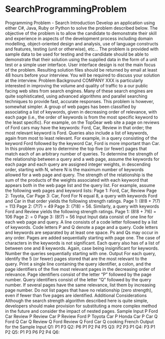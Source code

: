 # SearchProgrammingProblem
Programming Problem - Search
Introduction
Develop an application using either C#, Java, Ruby or Python to solve the problem described below.
The objective of the problem is to allow the candidate to demonstrate their skill and
experience in aspects of the development process including domain modelling, object-oriented
design and analysis, use of language constructs and features, testing (unit or otherwise), etc…
The problem is provided with sample data to be used for testing and the candidate should be able to
demonstrate that their solution using the supplied data in the form of a unit test or a simple user
interface. User interface design is not the main focus of the problem.
Resulting solution files should be returned by email at least 48 hours before your interview. You will
be required to discuss your solution at the interview.
Problem Background
COMPANY XXX is particularly interested in improving the volume and quality of traffic to a our
public facing web sites from search engines. Many of these search engines are quite sophisticated,
using advanced algorithms and parallel searching techniques to provide fast, accurate responses. This
problem is however, somewhat simpler.
A group of web pages has been classified by associating a list of keywords, given in decreasing order of
relevance, with each page (i.e., the order of keywords is from the most specific keyword to the least
specific). For example, on the TopGear web site a page on reviews of Ford cars may have the
keywords: Ford, Car, Review in that order; the most relevant keyword is Ford. Queries also include a
list of keywords, again from most to least relevant. For example, in a query consisting of the keyword
Ford followed by the keyword Car, Ford is more important than Car.
In this problem you are to determine the top five (or fewer) pages that match each of an arbitrary
number of queries. To determine the strength of the relationship between a query and a web page,
assume the keywords for each page and each query are assigned integer weights, in descending order,
starting with N, where N is the maximum number of keywords allowed for a web page and query. The
strength of the relationship is the sum of the products of the weights associated with each keyword
that appears both in the web page list and the query list.
For example, assume the following web pages and keyword lists:
Page 1: Ford, Car, Review
Page 2: Toyota, Car
Page 3: Car, Ford
For N equal 8, a query with keywords Ford and Car in that order yields the following strength ratings.
Page 1: (8!8 + 7!7) = 113
Page 2: (7!7) = 49
Page 3: (7!8) = 56.
Similarly, a query with keywords Ford and Review yields the following strength ratings.
Page 1: (8!8 + 7!6) = 106
Page 2: = 0
Page 3: (8!7) = 56
Input
Input data consist of one line for each web page and query. A line consists of a code letter followed by
a list of keywords. Code letters P and Q denote a page and a query. Code letters and keywords are
separated by at least one space. Ps and Qs may occur in any order.
Pages are added sequentially starting with page one. The case of characters in the keywords is not
significant. Each query also has of a list of between one and 8 keywords. Again, case being insignificant
for keywords. Number the queries sequentially starting with one.
Output
For each query, identify the 5 (or fewer) pages stored that are the most relevant to the query. Print a
single line containing the query identifier, a colon, and the page identifiers of the five most relevant
pages in the decreasing order of relevance. Page identifiers consist of the letter “P” followed by the
page number. Query identifiers consist of the letter “Q” followed by the query number. If several
pages have the same relevance, list them by increasing page number. Do not list pages that have no
relationship (zero strength), even if fewer than five pages are identified.
Additional Considerations
Although the search strength algorithm described here is quite simple, developers should make
provision for substituting a more complex method in the future and consider the impact of nested
pages.
Sample Input
P Ford Car Review
P Review Car
P Review Ford
P Toyota Car
P Honda Car
P Car
Q Ford
Q Car
Q Review
Q Ford Review
Q Ford Car
Q cooking French
Output for the Sample Input
Q1: P1 P3
Q2: P6 P1 P2 P4 P5
Q3: P2 P3 P1
Q4: P3 P1 P2
Q5: P1 P3 P6 P2 P4
Q6:
